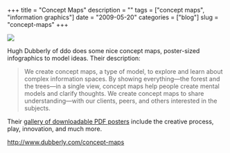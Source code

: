 +++
title = "Concept Maps"
description = ""
tags = ["concept maps", "information graphics"]
date = "2009-05-20"
categories = ["blog"]
slug = "concept-maps"
+++



  <div class="notebook-screenshot"><a href="http://www.dubberly.com/concept-maps"><img src="/media/bluga/wt4a140c24960db.jpg"/></a></div><p>Hugh Dubberly of ddo does some nice concept maps, poster-sized infographics to model ideas. Their description:</p>
<blockquote><p>We create concept maps, a type of model, to explore and learn about complex information spaces. By showing everything—the forest and the trees—in a single view, concept maps help people create mental models and clarify thoughts. We create concept maps to share understanding—with our clients, peers, and others interested in the subjects.</p></blockquote>
<p>Their <a href="http://www.dubberly.com/concept-maps">gallery of downloadable PDF posters</a> include the creative process, play, innovation, and much more. </p>
    
  <a href="http://www.dubberly.com/concept-maps">http://www.dubberly.com/concept-maps</a>
